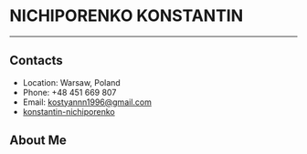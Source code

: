 # NICHIPORENKO KONSTANTIN
-----------------------
## Contacts
- Location: Warsaw, Poland
- Phone: +48 451 669 807
- Email: kostyannn1996@gmail.com
- [konstantin-nichiporenko](https://github.com/kost321)

## About Me

